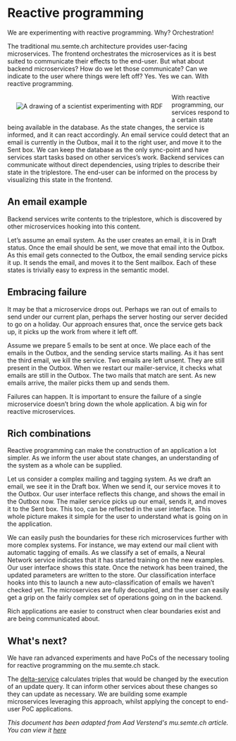 # Reactive programming
We are experimenting with reactive programming.  Why?  Orchestration!

The traditional mu.semte.ch architecture provides user-facing microservices.  The frontend orchestrates the microservices as it is best suited to communicate their effects to the end-user.  But what about backend microservices?  How do we let those communicate?  Can we indicate to the user where things were left off?  Yes.  Yes we can.  With reactive programming.

<img alt="A drawing of a scientist experimenting with RDF" src="https://mu.semte.ch/wp-content/uploads/2017/01/Reactive_programming-1-200x300.png" align="left" style="margin: 20px;">

With reactive programming, our services respond to a certain state being available in the database.  As the state changes, the service is informed, and it can react accordingly.  An email service could detect that an email is currently in the Outbox, mail it to the right user, and move it to the Sent box.  We can keep the database as the only sync-point and have services start tasks based on other services’s work.  Backend services can communicate without direct dependencies, using triples to describe their state in the triplestore. The end-user can be informed on the process by visualizing this state in the frontend.

## An email example
Backend services write contents to the triplestore, which is discovered by other microservices hooking into this content.

Let’s assume an email system.  As the user creates an email, it is in Draft status.  Once the email should be sent, we move that email into the Outbox.  As this email gets connected to the Outbox, the email sending service picks it up.  It sends the email, and moves it to the Sent mailbox.  Each of these states is trivially easy to express in the semantic model.

## Embracing failure
It may be that a microservice drops out.  Perhaps we ran out of emails to send under our current plan, perhaps the server hosting our server decided to go on a holiday.  Our approach ensures that, once the service gets back up, it picks up the work from where it left off.

Assume we prepare 5 emails to be sent at once.  We place each of the emails in the Outbox, and the sending service starts mailing.  As it has sent the third email, we kill the service.  Two emails are left unsent.  They are still present in the Outbox.  When we restart our mailer-service, it checks what emails are still in the Outbox.  The two mails that match are sent.  As new emails arrive, the mailer picks them up and sends them.

Failures can happen.  It is important to ensure the failure of a single microservice doesn’t bring down the whole application.  A big win for reactive microservices.

## Rich combinations
Reactive programming can make the construction of an application a lot simpler.  As we inform the user about state changes, an understanding of the system as a whole can be supplied.

Let us consider a complex mailing and tagging system.  As we draft an email, we see it in the Draft box.  When we send it, our service moves it to the Outbox.  Our user interface reflects this change, and shows the email in the Outbox now.  The mailer service picks up our email, sends it, and moves it to the Sent box.  This too, can be reflected in the user interface.  This whole picture makes it simple for the user to understand what is going on in the application.

We can easily push the boundaries for these rich microservices further with more complex systems.  For instance, we may extend our mail client with automatic tagging of emails.  As we classify a set of emails, a Neural Network service indicates that it has started training on the new examples.  Our user interface shows this state.  Once the network has been trained, the updated parameters are written to the store.  Our classification interface hooks into this to launch a new auto-classification of emails we haven’t checked yet.  The microservices are fully decoupled, and the user can easily get a grip on the fairly complex set of operations going on in the backend.

Rich applications are easier to construct when clear boundaries exist and are being communicated about.

## What's next?
We have ran advanced experiments and have PoCs of the necessary tooling for reactive programming on the mu.semte.ch stack.

The [delta-service](https://github.com/mu-semtech/mu-delta-service) calculates triples that would be changed by the execution of an update query.  It can inform other services about these changes so they can update as necessary.  We are building some example microservices leveraging this approach, whilst applying the concept to end-user PoC applications.

*This document has been adapted from Aad Verstend's mu.semte.ch article. You can view it [here](https://mu.semte.ch/2017/02/09/reactive-programming/)*
